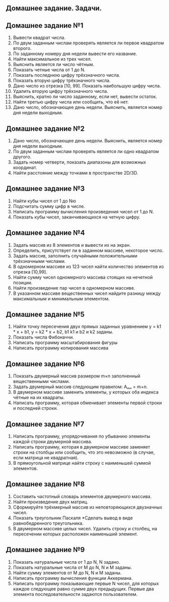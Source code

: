 ## Домашнее задание. Задачи.
## Домашнее задание №1
1. Вывести квадрат числа.
2. По двум заданным числам проверять является ли первое квадратом второго.
3. По заданному номеру дня недели вывести его название.
4. Найти максимальное из трех чисел.
5. Выяснить является ли число чётным.
6. Показать четные числа от 1 до N.
7. Показать последнюю цифру трёхзначного числа.
8. Показать вторую цифру трёхзначного числа.
9. Дано число из отрезка [10, 99]. Показать наибольшую цифру числа.
10. Удалить вторую цифру трёхзначного числа.
11. Выяснить, кратно ли число заданному, если нет, вывести остаток.
12. Найти третью цифру числа или сообщить, что её нет.
13. Дано число, обозначающее день недели. Выяснить, является номер дня недели выходным.

## Домашнее задание №2
1. Дано число, обозначающее день недели. Выяснить, является номер дня недели выходным.
2. По двум заданным числам проверять является ли одно квадратом другого.
3. Задать номер четверти, показать диапазоны для возможных координат.
4. Найти расстояние между точками в пространстве 2D/3D.

## Домашнее задание №3
1. Найти кубы чисел от 1 до Nю
2. Подсчитать сумму цифр в числе.
3. Написать программу вычисления произведения чисел от 1 до N.
4. Показать кубы чисел, заканчивающихся на четную цифру.

## Домашнее задание №4
1. Задать массив из 8 элементов и вывести их на экран.
2. Определить, присутствует ли в заданном массиве, некоторое число.
3. Задать массив, заполнить случайными положительными трёхзначными числами.
4. В одномерном массиве из 123 чисел найти количество элементов из отрезка [10,99].
5. Найти сумму чисел одномерного массива стоящих на нечетной позиции.
6. Найти произведение пар чисел в одномерном массиве. 
7. В указанном массиве вещественных чисел найдите разницу между максимальным и минимальным элементом.

## Домашнее задание №5
1. Найти точку пересечения двух прямых заданных уравнением y = k1 * x + b1, y = k2 * x + b2, b1 k1 и b2 и k2 заданы.
2. Показать числа Фибоначчи.
3. Написать программу масштабирования фигуры
4. Написать программу копирования массива
 
 ## Домашнее задание №6
 1. Показать двумерный массив размером m×n заполненный вещественными числами.
 2. Задать двумерный массив следующим правилом: Aₘₙ = m+n.
 3. В двумерном массиве заменить элементы, у которых оба индекса чётные на их квадраты.
 4. Написать программу, которая обменивает элементы первой строки и последней строки.

 ## Домашнее задание №7
 1. Написать программу, упорядочивания по убыванию элементы каждой строки двумерной массива.
 2. Написать программу, которая в двумерном массиве заменяет строки на столбцы или сообщить, что это невозможно (в случае, если матрица не квадратная).
 3. В прямоугольной матрице найти строку с наименьшей суммой элементов.

 ## Домашнее задание №8
 1. Составить частотный словарь элементов двумерного массива.
 2. Найти произведение двух матриц.
 3. Сформируйте трёхмерный массив из неповторяющихся двузначных чисел. 
 4. Показать треугольник Паскаля *Сделать вывод в виде равнобедренного треугольника.
 5. В двумерном массиве целых чисел. Удалить строку и столбец, на пересечении которых расположен наименьший элемент.

## Домашнее задание №9
1.  Показать натуральные числа от 1 до N, N задано.
2.  Показать натуральные числа от M до N, N и M заданы.
3.  Найти сумму элементов от M до N, N и M заданы.
4. Написать программу вычисления функции Аккермана.
5. Написать программу показывающие первые N чисел, для которых каждое следующее равно сумме двух предыдущих. Первые два элемента последовательности задаются пользователем.

